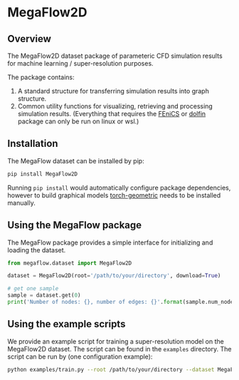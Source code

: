 # MegaFlow2D
 

## Overview
The MegaFlow2D dataset package of parameteric CFD simulation results for machine learning / super-resolution purposes.

The package contains:
1. A standard structure for transferring simulation results into graph structure.
2. Common utility functions for visualizing, retrieving and processing simulation results. (Everything that requires the [FEniCS](https://fenicsproject.org/) or [dolfin](https://github.com/FEniCS/dolfinx) package can only be run on linux or wsl.)

## Installation
The MegaFlow dataset can be installed by pip:
```bash
pip install MegaFlow2D
```

Running `pip install` would automatically configure package dependencies, however to build graphical models [torch-geometric](https://pytorch-geometric.readthedocs.io/en/latest/) needs to be installed manually.

## Using the MegaFlow package

The MegaFlow package provides a simple interface for initializing and loading the dataset. 

```py
from megaflow.dataset import MegaFlow2D

dataset = MegaFlow2D(root='/path/to/your/directory', download=True)

# get one sample
sample = dataset.get(0)
print('Number of nodes: {}, number of edges: {}'.format(sample.num_nodes, sample.num_edges))
```

## Using the example scripts
We provide an example script for training a super-resolution model on the MegaFlow2D dataset. The script can be found in the `examples` directory. The script can be run by (one configuration example):
```bash
python examples/train.py --root /path/to/your/directory --dataset MegaFlow2D --tranform normalize --model FlowMLError --epochs 100 --batch_size 32 
```